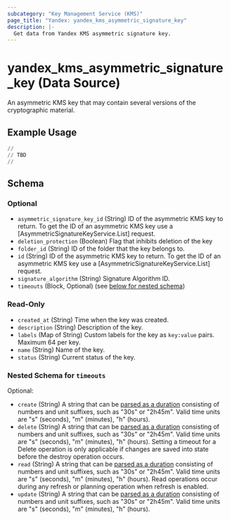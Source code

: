 ```yaml
---
subcategory: "Key Management Service (KMS)"
page_title: "Yandex: yandex_kms_asymmetric_signature_key"
description: |-
  Get data from Yandex KMS asymmetric signature key.
---
```


# yandex_kms_asymmetric_signature_key (Data Source)

An asymmetric KMS key that may contain several versions of the cryptographic material.

## Example Usage

```terraform
//
// TBD
//
```

<!-- schema generated by tfplugindocs -->
## Schema

### Optional

- `asymmetric_signature_key_id` (String) ID of the asymmetric KMS key to return.
 To get the ID of an asymmetric KMS key use a [AsymmetricSignatureKeyService.List] request.
- `deletion_protection` (Boolean) Flag that inhibits deletion of the key
- `folder_id` (String) ID of the folder that the key belongs to.
- `id` (String) ID of the asymmetric KMS key to return.
 To get the ID of an asymmetric KMS key use a [AsymmetricSignatureKeyService.List] request.
- `signature_algorithm` (String) Signature Algorithm ID.
- `timeouts` (Block, Optional) (see [below for nested schema](#nestedblock--timeouts))

### Read-Only

- `created_at` (String) Time when the key was created.
- `description` (String) Description of the key.
- `labels` (Map of String) Custom labels for the key as `key:value` pairs. Maximum 64 per key.
- `name` (String) Name of the key.
- `status` (String) Current status of the key.

<a id="nestedblock--timeouts"></a>
### Nested Schema for `timeouts`

Optional:

- `create` (String) A string that can be [parsed as a duration](https://pkg.go.dev/time#ParseDuration) consisting of numbers and unit suffixes, such as "30s" or "2h45m". Valid time units are "s" (seconds), "m" (minutes), "h" (hours).
- `delete` (String) A string that can be [parsed as a duration](https://pkg.go.dev/time#ParseDuration) consisting of numbers and unit suffixes, such as "30s" or "2h45m". Valid time units are "s" (seconds), "m" (minutes), "h" (hours). Setting a timeout for a Delete operation is only applicable if changes are saved into state before the destroy operation occurs.
- `read` (String) A string that can be [parsed as a duration](https://pkg.go.dev/time#ParseDuration) consisting of numbers and unit suffixes, such as "30s" or "2h45m". Valid time units are "s" (seconds), "m" (minutes), "h" (hours). Read operations occur during any refresh or planning operation when refresh is enabled.
- `update` (String) A string that can be [parsed as a duration](https://pkg.go.dev/time#ParseDuration) consisting of numbers and unit suffixes, such as "30s" or "2h45m". Valid time units are "s" (seconds), "m" (minutes), "h" (hours).
